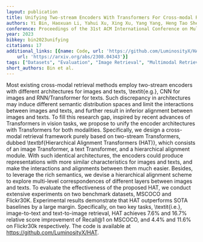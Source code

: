 ```yaml
---
layout: publication
title: Unifying Two-stream Encoders With Transformers For Cross-modal Retrieval
authors: Yi Bin, Haoxuan Li, Yahui Xu, Xing Xu, Yang Yang, Heng Tao Shen
conference: Proceedings of the 31st ACM International Conference on Multimedia
year: 2023
bibkey: bin2023unifying
citations: 17
additional_links: [{name: Code, url: 'https://github.com/LuminosityX/HAT.'}, {name: Paper,
    url: 'https://arxiv.org/abs/2308.04343'}]
tags: ["Datasets", "Evaluation", "Image Retrieval", "Multimodal Retrieval", "Tools & Libraries"]
short_authors: Bin et al.
---
```

Most existing cross-modal retrieval methods employ two-stream encoders with
different architectures for images and texts, \textit\{e.g.\}, CNN for images and
RNN/Transformer for texts. Such discrepancy in architectures may induce
different semantic distribution spaces and limit the interactions between
images and texts, and further result in inferior alignment between images and
texts. To fill this research gap, inspired by recent advances of Transformers
in vision tasks, we propose to unify the encoder architectures with
Transformers for both modalities. Specifically, we design a cross-modal
retrieval framework purely based on two-stream Transformers, dubbed
\textbf\{Hierarchical Alignment Transformers (HAT)\}, which consists of an image
Transformer, a text Transformer, and a hierarchical alignment module. With such
identical architectures, the encoders could produce representations with more
similar characteristics for images and texts, and make the interactions and
alignments between them much easier. Besides, to leverage the rich semantics,
we devise a hierarchical alignment scheme to explore multi-level
correspondences of different layers between images and texts. To evaluate the
effectiveness of the proposed HAT, we conduct extensive experiments on two
benchmark datasets, MSCOCO and Flickr30K. Experimental results demonstrate that
HAT outperforms SOTA baselines by a large margin. Specifically, on two key
tasks, \textit\{i.e.\}, image-to-text and text-to-image retrieval, HAT achieves
7.6% and 16.7% relative score improvement of Recall@1 on MSCOCO, and 4.4%
and 11.6% on Flickr30k respectively. The code is available at
https://github.com/LuminosityX/HAT.